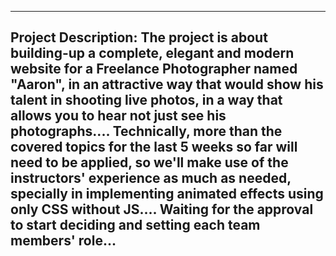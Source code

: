 ------------------------------------------------------------
Project Description:
     The project is about building-up a complete, elegant and modern website for a Freelance
Photographer named "Aaron", in an attractive way that would show his talent in shooting live 
photos, in a way that allows you to hear not just see his photographs....
Technically, more than the covered topics for the last 5 weeks so far will need to be applied,
so we'll make use of the instructors' experience as much as needed, specially in implementing 
animated effects using only CSS without JS....
Waiting for the approval to start deciding and setting each team members' role...
-------------------------------------------------------------

